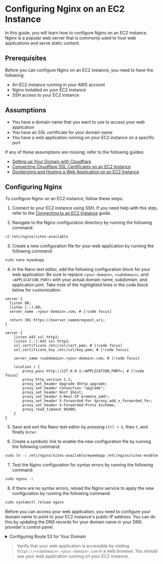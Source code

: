 # Configuring Nginx on an EC2 Instance

In this guide, you will learn how to configure Nginx on an EC2 instance. Nginx is a popular web server that is commonly used to host web applications and serve static content.

## Prerequisites

Before you can configure Nginx on an EC2 instance, you need to have the following:

* An EC2 instance running in your AWS account
* Nginx installed on your EC2 instance
* SSH access to your EC2 instance

## Assumptions

* You have a domain name that you want to use to access your web application
* You have an SSL certificate for your domain name
* You have a web application running on your EC2 instance on a specific port

If any of these assumptions are missing, refer to the following guides:

* [Setting up Your Domain with Cloudflare](/docs/cloudflare/01-setting-up-your-domain)
* [Connecting Cloudflare SSL Certificates on an EC2 Instance](/docs/cloudflare/02-ssl-on-ec2)
* [Dockerizing and Hosting a Web Application on an EC2 Instance](/docs/docker/01-application-dockerization)

## Configuring Nginx

To configure Nginx on an EC2 instance, follow these steps:

1. Connect to your EC2 instance using SSH. If you need help with this step, refer to the [Connecting to an EC2 Instance](/docs/ec2/02-connecting-to-ec2) guide.

2. Navigate to the Nginx configuration directory by running the following command:

```bash
cd /etc/nginx/sites-available
```

3. Create a new configuration file for your web application by running the following command:

```bash
sudo nano mywebapp
```

4. In the Nano text editor, add the following configuration block for your web application: Be sure to replace `<your-domain>`,  `<subdomain>`, and `<APPLICATION_PORT>` with your actual domain name, subdomain, and application port. Take note of the highlighted lines in the code block below for customization.

```nginx
server {
  listen 80;
  listen [::]:80;
  server_name .<your-domain>.com; # [!code focus]

  return 301 https://$server_name$request_uri;
}

server {
    listen 443 ssl http2;
    listen [::]:443 ssl http2;
    ssl_certificate /etc/ssl/cert.pem; # [!code focus]
    ssl_certificate_key /etc/ssl/key.pem; # [!code focus]

    server_name <subdomain>.<your-domain>.com; # [!code focus]

    location / {
        proxy_pass http://127.0.0.1:<APPLICATION_PORT>; # [!code focus]
        proxy_http_version 1.1;
        proxy_set_header Upgrade $http_upgrade;
        proxy_set_header Connection "upgrade";
        proxy_set_header Host $host;
        proxy_set_header X-Real-IP $remote_addr;
        proxy_set_header X-Forwarded-For $proxy_add_x_forwarded_for;
        proxy_set_header X-Forwarded-Proto $scheme;
        proxy_read_timeout 86400;
    }
}
```

5. Save and exit the Nano text editor by pressing `Ctrl + X`, then `Y`, and finally `Enter`.

6. Create a symbolic link to enable the new configuration file by running the following command:

```bash
sudo ln -s /etc/nginx/sites-available/mywebapp /etc/nginx/sites-enabled/
```

7. Test the Nginx configuration for syntax errors by running the following command:

```bash
sudo nginx -t
```

8. If there are no syntax errors, reload the Nginx service to apply the new configuration by running the following command:

```bash
sudo systemctl reload nginx
```

Before you can access your web application, you need to configure your domain name to point to your EC2 instance's public IP address. You can do this by updating the DNS records for your domain name in your DNS provider's control panel.

<details>
<summary>Configuring Route 53 for Your Domain</summary>

### [optional] Configuring Route 53 for Your Domain

If you are using Amazon Route 53 as your DNS provider instead of cloudflare, you can configure your domain name to point to your EC2 instance by following these steps:

note that you will need to have your domain hosted on Route 53 to follow these steps. You will also need to have an Elastic IP address associated with your EC2 instance. If you don't have an Elastic IP address, you can follow the steps in the [Setting up Elastic IP](/docs/ec2/01-create-an-instance#setting-up-elastic-ip) guide.

You will also need to update the nginx configuration file to use the Elastic IP address and ssl certs.

1. Open the [Route 53 console](https://console.aws.amazon.com/route53/).

2. In the navigation pane, choose `Hosted zones`.

3. Choose the domain name that you want to configure.

4. Choose `Create record`.

5. In the `Create record` dialog box, configure the following settings:

   * **Record name** - Enter the subdomain that you want to use for your web application (e.g., `www` ).
   * **Record type** - Choose `A - IPv4 address` .
   * **Value/Route traffic to** - Choose `Alias to EC2 instance` and select your EC2 instance from the list.

6. Choose `Create records`.

7. Wait for the changes to propagate. You can verify that your domain name is pointing to your EC2 instance by running the following command in your terminal:

```bash
nslookup <subdomain>.<your-domain>.com
```

</details>

> Verify that your web application is accessible by visiting `https://<subdomain>.<your-domain>.com` in a web browser. You should see your web application running on your EC2 instance.
